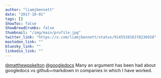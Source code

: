 ```yaml
---
author: "liamjbennett"
date: "2017-10-01"
tags: []
ShowToc: false
ShowBreadCrumbs: false
thumbnail: "/img/main/profile.jpg"
twitter_link: "https://x.com/liamjbennett/status/914552016378236928"
mastodon_link: ""
bluesky_link: ""
linkedin_link: ""
---
```


[@matthewpskelton](https://x.com/matthewpskelton) [@googledocs](https://x.com/googledocs) Many an argument has been had about googledocs vs github+markdown in companies in which I have worked.

